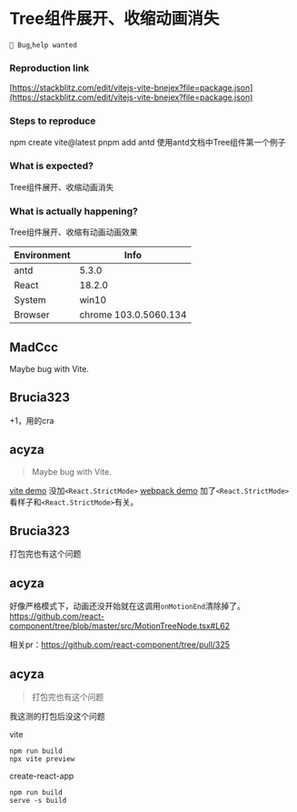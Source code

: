 # Tree组件展开、收缩动画消失

`🐛 Bug`,`help wanted`

### Reproduction link

[https://stackblitz.com/edit/vitejs-vite-bnejex?file=package.json](https://stackblitz.com/edit/vitejs-vite-bnejex?file=package.json)

### Steps to reproduce

npm create vite@latest
pnpm add antd
使用antd文档中Tree组件第一个例子

### What is expected?

Tree组件展开、收缩动画消失

### What is actually happening?

Tree组件展开、收缩有动画动画效果

| Environment | Info                  |
| ----------- | --------------------- |
| antd        | 5.3.0                 |
| React       | 18.2.0                |
| System      | win10                 |
| Browser     | chrome 103.0.5060.134 |

<!-- generated by ant-design-issue-helper. DO NOT REMOVE -->

## MadCcc

Maybe bug with Vite.

## Brucia323

+1，用的cra

## acyza

> Maybe bug with Vite.

[vite demo](https://stackblitz.com/edit/vitejs-vite-fpvwzs?file=src%2Fmain.tsx) 没加`<React.StrictMode>`
[webpack demo](https://stackblitz.com/edit/react-egucsg?file=index.tsx) 加了`<React.StrictMode>`
看样子和`<React.StrictMode>`有关。

## Brucia323

打包完也有这个问题

## acyza

好像严格模式下，动画还没开始就在这调用`onMotionEnd`清除掉了。https://github.com/react-component/tree/blob/master/src/MotionTreeNode.tsx#L62

相关pr：https://github.com/react-component/tree/pull/325

## acyza

> 打包完也有这个问题

我这测的打包后没这个问题

vite

```
npm run build
npx vite preview
```

create-react-app

```
npm run build
serve -s build
```
